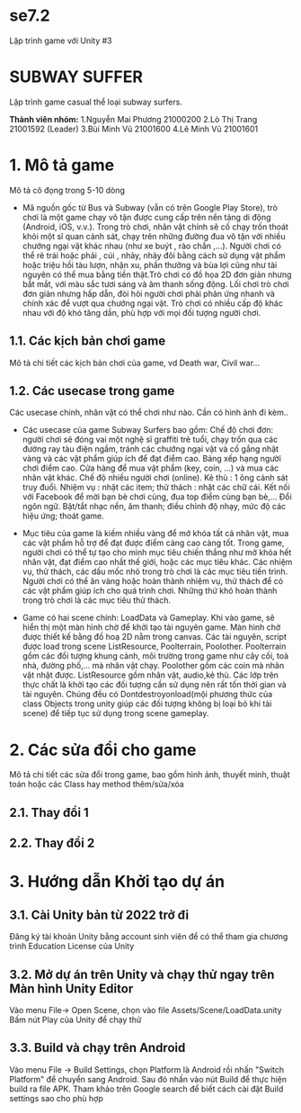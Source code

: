 # se7.2
Lập trình game với Unity #3

# SUBWAY SUFFER 
Lập trình game casual thể loại subway surfers.

**Thành viên nhóm:**
1.Nguyễn Mai Phương  21000200
2.Lò Thị Trang       21001592 (Leader)
3.Bùi Minh Vũ        21001600
4.Lê Minh Vũ         21001601
# 1. Mô tả game
Mô tả cô đọng trong 5-10 dòng
* Mã nguồn gốc từ Bus và Subway (vẫn có trên Google Play Store), trò chơi là một game chạy vô tận được cung cấp trên nền tảng di động (Android, iOS, v.v.). Trong trò chơi, nhân vật chính sẽ cố chạy trốn thoát khỏi một sĩ quan cảnh sát, chạy trên những đường đua vô tận với nhiều chướng ngại vật khác nhau (như xe buýt , rào chắn ,...). Người chơi có thể rẽ trái hoặc phải , cúi , nhảy, nhảy đôi bằng cách sử dụng vật phẩm hoặc triệu hồi tàu lượn, nhận xu, phần thưởng và bùa lợi cũng như tài nguyên có thể mua bằng tiền thật.Trò chơi có đồ họa 2D đơn giản nhưng bắt mắt, với màu sắc tươi sáng và âm thanh sống động. Lối chơi trò chơi đơn giản nhưng hấp dẫn, đòi hỏi người chơi phải phản ứng nhanh và chính xác để vượt qua chướng ngại vật. Trò chơi có nhiều cấp độ khác nhau với độ khó tăng dần, phù hợp với mọi đối tượng người chơi.
## 1.1. Các kịch bản chơi game
Mô tả chi tiết các kịch bản chơi của game, vd Death war,  Civil war...

## 1.2. Các usecase trong game
Các usecase chính, nhân vật có thể chơi như nào. Cần có hình ảnh đi kèm..
* Các usecase của game Subway Surfers bao gồm:
    Chế độ chơi đơn: người chơi sẽ đóng vai một nghệ sĩ graffiti trẻ tuổi, chạy trốn qua các đường ray tàu điện ngầm, tránh các chướng ngại vật và cố gắng nhặt vàng và các vật phẩm giúp ích để đạt điểm cao.
    Bảng xếp hạng người chơi điểm cao.
    Cửa hàng để mua vật phẩm (key, coin, …) và mua các nhân vật khác.
    Chế độ nhiều người chơi (online).
    Kẻ thù : 1 ông cảnh sát truy đuổi.
    Nhiệm vụ : nhặt các item; thử thách : nhặt các chữ cái.
    Kết nối với Facebook để mời bạn bè chơi cùng, đua top điểm cùng bạn bè,…
    Đổi ngôn ngữ.
    Bật/tắt nhạc nền, âm thanh; điều chỉnh độ nhạy, mức độ các hiệu ứng; thoát game.
* Mục tiêu của game là kiếm nhiều vàng để mở khóa tất cả nhân vật, mua các vật phẩm hỗ trợ để đạt được điểm càng cao càng tốt. Trong game, người chơi có thể tự tạo cho mình mục tiêu chiến thắng như mở khóa hết nhân vật, đạt điểm cao nhất thế giới, hoặc các mục tiêu khác. Các nhiệm vụ, thử thách, các dấu mốc nhỏ trong trò chơi là các mục tiêu tiến trình. Người chơi có thể ăn vàng hoặc hoàn thành nhiệm vụ, thử thách để có các vật phẩm giúp ích cho quá trình chơi. Những thứ khó hoàn thành trong trò chơi là các mục tiêu thử thách.

* Game có hai scene chính: LoadData và Gameplay. Khi vào game, sẽ hiển thị một màn hình chờ để khởi tạo tài nguyên game. Màn hình chờ được thiết kế bằng đồ hoạ 2D nằm trong canvas. Các tài nguyên, script được load trong scene ListResource, Poolterrain, Poolother. Poolterrain gồm các đối tượng khung cảnh, môi trường trong game như cây cối, toà nhà, đường phố,… mà nhân vật chạy. Poolother gồm các coin mà nhân vật nhặt được. ListResource gồm nhân vật, audio,kẻ thù. Các lớp trên thực chất là khởi tạo các đối tượng cần sử dụng nên rất tốn thời gian và tài nguyên. Chúng đều có Dontdestroyonload(mội phương thức của class Objects trong unity giúp các đối tượng không bị loại bỏ khi tải scene) để tiếp tục sử dụng trong scene gameplay.

# 2. Các sửa đổi cho game
Mô tả chi tiết các sửa đổi trong game, bao gồm hình ảnh, thuyết minh, thuật toán hoặc các Class hay method thêm/sửa/xóa
## 2.1. Thay đổi 1
## 2.2. Thay đổi 2

# 3. Hướng dẫn Khởi tạo dự án
## 3.1. Cài Unity bản từ 2022 trở đi
Đăng ký tài khoản Unity bằng account sinh viên để có thể tham gia chương trình Education License của Unity

## 3.2. Mở dự án trên Unity và chạy thử ngay trên Màn hình Unity Editor
Vào menu File-> Open Scene, chọn vào file Assets/Scene/LoadData.unity
Bấm nút Play của Unity để chạy thử

## 3.3. Build và chạy trên Android
Vào menu File -> Build Settings, chọn Platform là Android rồi nhấn "Switch Platform" để chuyển sang Android. Sau đó nhấn vào nút Build để thực hiện build ra file APK. Tham khảo trên Google search để biết cách cài đặt Build settings sao cho phù hợp

